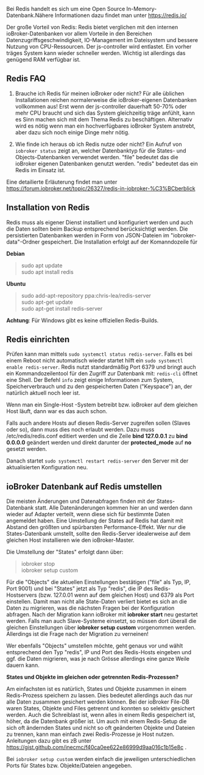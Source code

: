 Bei Redis handelt es sich um eine Open Source In-Memory-Datenbank.Nähere Informationen dazu findet man unter https://redis.io/

Der große Vorteil von Redis:
Redis bietet verglichen mit den internen ioBroker-Datenbanken vor allem Vorteile in den Bereichen Datenzugriffsgeschwindigkeit,
IO-Management im Dateisystem und bessere Nutzung von CPU-Ressourcen.
Der js-controller wird entlastet. Ein vorher träges System kann wieder schneller werden.
Wichtig ist allerdings das genügend RAM verfügbar ist.

## Redis FAQ

1. Brauche ich Redis für meinen ioBroker oder nicht?
Für alle üblichen Installationen reichen normalerweise die ioBroker-eigenen Datenbanken vollkommen aus!
Erst wenn der js-controller dauerhaft 50-70% oder mehr CPU braucht und sich das System gleichzeitig träge anfühlt,
kann es Sinn machen sich mit dem Thema Redis zu beschäftigen.
Alternativ wird es nötig wenn man ein hochverfügbares ioBroker System anstrebt, aber dazu sich noch einige Dinge mehr nötig.

2. Wie finde ich heraus ob ich Redis nutze oder nicht?
Ein Aufruf von `iobroker status` zeigt an, welcher Datenbanktyp für die States- und Objects-Datenbanken verwendet werden.
"file" bedeutet das die ioBroker eigenen Datenbanken genutzt werden. "redis" bedeutet das ein Redis im Einsatz ist.

Eine detailierte Erläuterung findet man unter
https://forum.iobroker.net/topic/26327/redis-in-iobroker-%C3%BCberblick


## Installation von Redis

Redis muss als eigener Dienst installiert und konfiguriert werden und auch die Daten sollten beim Backup entsprechend berücksichtigt werden.
Die persistierten Datenbanken werden in Form von JSON-Dateien im "iobroker-data"-Ordner gespeichert.
Die Installation erfolgt auf der Komanndozeile für

**Debian**

>sudo apt update   
>sudo apt install redis



**Ubuntu**

>sudo add-apt-repository ppa:chris-lea/redis-server  
>sudo apt-get update  
>sudo apt-get install redis-server




**Achtung**: Für Windows gibt es keine offiziellen Redis-Builds.



## Redis einrichten

Prüfen kann man mittels `sudo systemctl status redis-server`.
Falls es bei einem Reboot nicht automatisch wieder startet hilft ein `sudo systemctl enable redis-server`.
Redis nutzt standardmäßig Port 6379 und bringt auch ein Kommandozeilentool für den Zugriff zur Datenbank mit: `redis-cli` öffnet eine Shell.
Der Befehl `info` zeigt einige Informationen zum System, Speicherverbrauch und zu den gespeicherten Daten ("Keyspace") an, der natürlich aktuell noch leer ist.

Wenn man ein Single-Host -System betreibt bzw. ioBroker auf dem gleichen Host läuft, dann war es das auch schon.

Falls auch andere Hosts auf diesen Redis-Server zugreifen sollen (Slaves oder so), dann muss dies noch erlaubt werden.
Dazu muss /etc/redis/redis.conf editiert werden und
die Zeile **bind 127.0.0.1** zu **bind 0.0.0.0** geändert werden und direkt darunter der **protected_mode** auf **no** gesetzt werden.

Danach startet `sudo systemctl restart redis-server` den Server mit der aktualisierten Konfiguration neu.



## ioBroker Datenbank auf Redis umstellen

Die meisten Änderungen und Datenabfragen finden mit der States-Datenbank statt. Alle Datenänderungen kommen hier an und werden dann wieder auf Adapter verteilt,
wenn diese sich für bestimmte Daten angemeldet haben.
Eine Umstellung der States auf Redis hat damit mit Abstand den größten und spürbarsten Performance-Effekt.
Wer nur die States-Datenbank umstellt, sollte den Redis-Server idealerweise auf dem gleichen Host installieren wie den ioBroker-Master.

Die Umstellung der "States" erfolgt dann über:

>iobroker stop  
>iobroker setup custom


Für die "Objects" die aktuellen Einstellungen bestätigen ("file" als Typ, IP, Port 9001) und
bei "States" jetzt als Typ "redis", die IP des Redis-Hostservers (bzw. 127.0.01 wenn auf dem gleichen Host) und 6379 als Port einstellen.
Damit man nicht alle State-Daten verliert bietet es sich an die Daten zu migrieren, was die nächsten Fragen bei der Konfiguration abfragen.
Nach der Migration kann ioBroker mit **iobroker start** neu gestartet werden. Falls man auch Slave-Systeme einsetzt,
so müssen dort überall die gleichen Einstellungen über **iobroker setup custom** vorgenommen werden.
Allerdings ist die Frage nach der Migration zu verneinen!


Wer ebenfalls "Objects" umstellen möchte, geht genaus vor und wählt entsprechend den Typ "redis", IP und Port des Redis-Hosts eingeben und ggf. die Daten migrieren,
was je nach Grösse allerdings eine ganze Weile dauern kann.


**States und Objekte im gleichen oder getrennten Redis-Prozessen?**

Am einfachsten ist es natürlich, States und Objekte zusammen in einem Redis-Prozess speichern zu lassen.
Dies bedeutet allerdings auch das nur alle Daten zusammen gesichert werden können.
Bei der ioBroker File-DB waren States, Objekte und Files getrennt und konnten so selektiv gesichert werden.
Auch die Schreiblast ist, wenn alles in einem Redis gespeichert ist, höher, da die Datenbank größer ist.
Um auch mit einem Redis-Setup die sich oft ändernden States und nicht so oft geänderten Objekte und Dateien zu trennen, kann man einfach zwei Redis-Prozesse je Host nutzen.
Anleitungen dazu gibt es zB unter https://gist.github.com/inecmc/f40ca0ee622e86999d9aa016c1b15e8c .

Bei `iobroker setup custom` werden einfach die jeweiligen unterschiedlichen Ports für States bzw. Objekte/Dateien angegeben.


